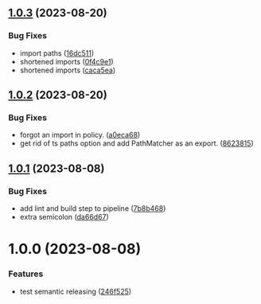 ## [1.0.3](https://github.com/LemmoTresto/gateway.ts/compare/v1.0.2...v1.0.3) (2023-08-20)


### Bug Fixes

* import paths ([16dc511](https://github.com/LemmoTresto/gateway.ts/commit/16dc5112b15cb8b5fc93fe0a7234a7d52202fe34))
* shortened imports ([0f4c9e1](https://github.com/LemmoTresto/gateway.ts/commit/0f4c9e17805f8be208f3495d164abc203cafbe09))
* shortened imports ([caca5ea](https://github.com/LemmoTresto/gateway.ts/commit/caca5eacd8026b031be1c2901dae4d00d923d7dd))

## [1.0.2](https://github.com/LemmoTresto/gateway.ts/compare/v1.0.1...v1.0.2) (2023-08-20)


### Bug Fixes

* forgot an import in policy. ([a0eca68](https://github.com/LemmoTresto/gateway.ts/commit/a0eca6879ec297edf86c800df66f9029bf657637))
* get rid of ts paths option and add PathMatcher as an export. ([8623815](https://github.com/LemmoTresto/gateway.ts/commit/862381508ca844139b040caf1412569765c5d0a4))

## [1.0.1](https://github.com/LemmoTresto/gateway.ts/compare/v1.0.0...v1.0.1) (2023-08-08)


### Bug Fixes

* add lint and build step to pipeline ([7b8b468](https://github.com/LemmoTresto/gateway.ts/commit/7b8b4689214ab4ea4b12ac01c8ccd812c9fa0019))
* extra semicolon ([da66d67](https://github.com/LemmoTresto/gateway.ts/commit/da66d67b0dd83b1bcc4a5291c8183d62b8947567))

# 1.0.0 (2023-08-08)


### Features

* test semantic releasing ([246f525](https://github.com/LemmoTresto/gateway.ts/commit/246f525609ac7765bd2668677d48e5126b57256c))
